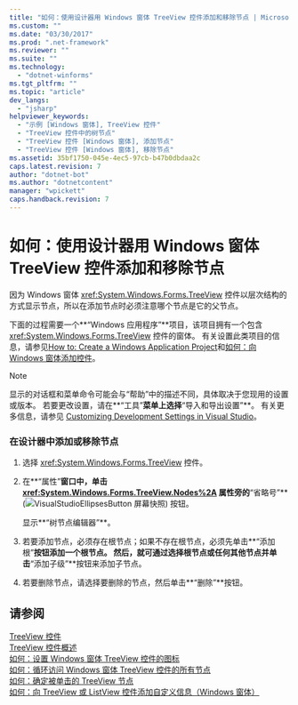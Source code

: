 ```yaml
---
title: "如何：使用设计器用 Windows 窗体 TreeView 控件添加和移除节点 | Microsoft Docs"
ms.custom: ""
ms.date: "03/30/2017"
ms.prod: ".net-framework"
ms.reviewer: ""
ms.suite: ""
ms.technology: 
  - "dotnet-winforms"
ms.tgt_pltfrm: ""
ms.topic: "article"
dev_langs: 
  - "jsharp"
helpviewer_keywords: 
  - "示例 [Windows 窗体], TreeView 控件"
  - "TreeView 控件中的树节点"
  - "TreeView 控件 [Windows 窗体], 添加节点"
  - "TreeView 控件 [Windows 窗体], 移除节点"
ms.assetid: 35bf1750-045e-4ec5-97cb-b47b0dbdaa2c
caps.latest.revision: 7
author: "dotnet-bot"
ms.author: "dotnetcontent"
manager: "wpickett"
caps.handback.revision: 7
---
```

# 如何：使用设计器用 Windows 窗体 TreeView 控件添加和移除节点
因为 Windows 窗体 <xref:System.Windows.Forms.TreeView> 控件以层次结构的方式显示节点，所以在添加节点时必须注意哪个节点是它的父节点。  
  
 下面的过程需要一个**“Windows 应用程序”**项目，该项目拥有一个包含 <xref:System.Windows.Forms.TreeView> 控件的窗体。  有关设置此类项目的信息，请参见[How to: Create a Windows Application Project](http://msdn.microsoft.com/zh-cn/b2f93fed-c635-4705-8d0e-cf079a264efa)和[如何：向 Windows 窗体添加控件](../../../../docs/framework/winforms/controls/how-to-add-controls-to-windows-forms.md)。  
  
> [!NOTE]
>  显示的对话框和菜单命令可能会与“帮助”中的描述不同，具体取决于您现用的设置或版本。  若要更改设置，请在**“工具”**菜单上选择**“导入和导出设置”**。  有关更多信息，请参见 [Customizing Development Settings in Visual Studio](http://msdn.microsoft.com/zh-cn/22c4debb-4e31-47a8-8f19-16f328d7dcd3)。  
  
### 在设计器中添加或移除节点  
  
1.  选择 <xref:System.Windows.Forms.TreeView> 控件。  
  
2.  在**“属性”**窗口中，单击 <xref:System.Windows.Forms.TreeView.Nodes%2A> 属性旁的**“省略号”**\(![VisualStudioEllipsesButton 屏幕快照](../../../../docs/framework/winforms/media/vbellipsesbutton.png "vbEllipsesButton")\) 按钮。  
  
     显示**“树节点编辑器”**。  
  
3.  若要添加节点，必须存在根节点；如果不存在根节点，必须先单击**“添加根”**按钮添加一个根节点。  然后，就可通过选择根节点或任何其他节点并单击**“添加子级”**按钮来添加子节点。  
  
4.  若要删除节点，请选择要删除的节点，然后单击**“删除”**按钮。  
  
## 请参阅  
 [TreeView 控件](../../../../docs/framework/winforms/controls/treeview-control-windows-forms.md)   
 [TreeView 控件概述](../../../../docs/framework/winforms/controls/treeview-control-overview-windows-forms.md)   
 [如何：设置 Windows 窗体 TreeView 控件的图标](../../../../docs/framework/winforms/controls/how-to-set-icons-for-the-windows-forms-treeview-control.md)   
 [如何：循环访问 Windows 窗体 TreeView 控件的所有节点](../../../../docs/framework/winforms/controls/how-to-iterate-through-all-nodes-of-a-windows-forms-treeview-control.md)   
 [如何：确定被单击的 TreeView 节点](../../../../docs/framework/winforms/controls/how-to-determine-which-treeview-node-was-clicked-windows-forms.md)   
 [如何：向 TreeView 或 ListView 控件添加自定义信息（Windows 窗体）](../../../../docs/framework/winforms/controls/add-custom-information-to-a-treeview-or-listview-control-wf.md)
